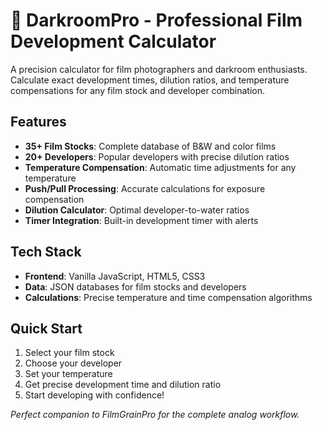 # 🧪 DarkroomPro - Professional Film Development Calculator

A precision calculator for film photographers and darkroom enthusiasts. Calculate exact development times, dilution ratios, and temperature compensations for any film stock and developer combination.

## Features

- **35+ Film Stocks**: Complete database of B&W and color films
- **20+ Developers**: Popular developers with precise dilution ratios
- **Temperature Compensation**: Automatic time adjustments for any temperature
- **Push/Pull Processing**: Accurate calculations for exposure compensation
- **Dilution Calculator**: Optimal developer-to-water ratios
- **Timer Integration**: Built-in development timer with alerts

## Tech Stack

- **Frontend**: Vanilla JavaScript, HTML5, CSS3
- **Data**: JSON databases for film stocks and developers
- **Calculations**: Precise temperature and time compensation algorithms

## Quick Start

1. Select your film stock
2. Choose your developer
3. Set your temperature
4. Get precise development time and dilution ratio
5. Start developing with confidence!

*Perfect companion to FilmGrainPro for the complete analog workflow.*